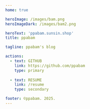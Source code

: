 ```yaml
---
home: true

heroImage: /images/bam.png
heroImageDark: /images/bam2.png

heroText: 'ppabam.sunsin.shop'
title: ppabam

tagline: ppabam's blog

actions:
  - text: GITHUB
    link: https://github.com/ppabam
    type: primary
  
  - text: RESUME
    link: /resume
    type: secondary

footer: ©ppabam. 2025.
---
```

